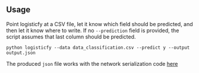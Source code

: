 ## Usage
Point logisticfy at a CSV file, let it know which field should be predicted, and then let it know where to write. If
no `--prediction` field is provided, the script assumes that last column should be predicted.

`python logisticfy --data data_classification.csv --predict y --output output.json`

The produced `json` file works with the network serialization code [here](https://github.com/jeg-improbable/keanu/tree/serialized-regression/keanu-examples/serializationExample/src)
